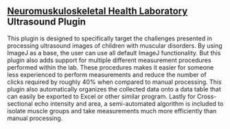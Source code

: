 [Neuromuskuloskeletal Health Laboratory](https://coe.uga.edu/research/labs/neuromusculoskeletal-health-laboratory) Ultrasound Plugin 
--------------------------------------------------------
This plugin is designed to specifically target the challenges presented in processing ultrasound images of children with muscular disorders. 
By using ImageJ as a base, the user can use all default ImageJ functionality. 
But this plugin also adds support for multiple different measurement procedures performed within the lab.
These procedures makes it easier for someone less experienced to perform measurements and reduce the number of clicks required by roughly 40% when compared to manual processing.
This plugin also automatically organizes the collected data onto a data table that can easily be exported to Excel or other similar program.
Lastly for Cross-sectional echo intensity and area, a semi-automated algorithm is included to isolate muscle groups and take measurements much more efficiently than manual processing.
